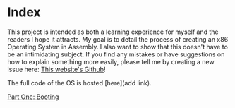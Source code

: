# Index

This project is intended as both a learning experience for myself and the readers I hope it attracts. My goal is to detail the process of creating an x86 Operating System in Assembly. I also want to show that this doesn't have to be an intimidating subject. If you find any mistakes or have suggestions on how to explain something more easily, please tell me by creating a new issue here: [This website's Github](https://github.com/tanner00/tanner00.github.io)!

The full code of the OS is hosted [here](add link).

[Part One: Booting](PART_01.md)
